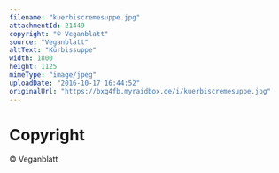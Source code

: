 ```yaml
---
filename: "kuerbiscremesuppe.jpg"
attachmentId: 21449
copyright: "© Veganblatt"
source: "Veganblatt"
altText: "Kürbissuppe"
width: 1800
height: 1125
mimeType: "image/jpeg"
uploadDate: "2016-10-17 16:44:52"
originalUrl: "https://bxq4fb.myraidbox.de/i/kuerbiscremesuppe.jpg"
---
```


# Copyright

© Veganblatt
